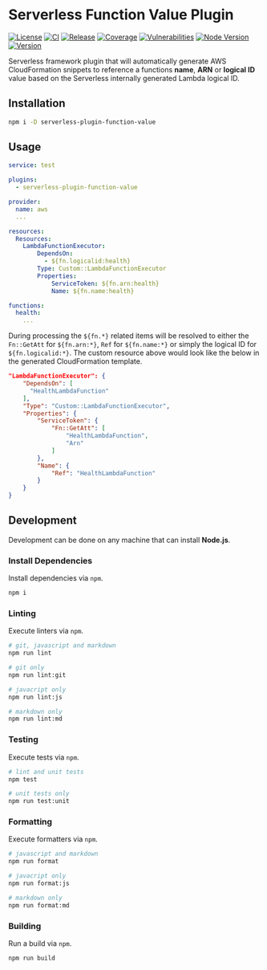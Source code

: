 # Serverless Function Value Plugin

[![License][License Badge]](LICENSE)
[![CI][CI Badge]][CI Workflow]
[![Release][Release Badge]][Release Workflow]
[![Coverage][Coverage Badge]][Coverage Report]
[![Vulnerabilities][Vulnerabilities Badge]][Vulnerabilities Report]
[![Node Version][Node Version Badge]](package.json#L41)
[![Version][Version Badge]][Version Package]

Serverless framework plugin that will automatically generate AWS CloudFormation
snippets to reference a functions **name**, **ARN** or **logical ID** value
based on the Serverless internally generated Lambda logical ID.

## Installation

```bash
npm i -D serverless-plugin-function-value
```

## Usage

```yaml
service: test

plugins:
  - serverless-plugin-function-value

provider:
  name: aws
  ...

resources:
  Resources:
    LambdaFunctionExecutor:
        DependsOn:
          - ${fn.logicalid:health}
        Type: Custom::LambdaFunctionExecutor
        Properties:
            ServiceToken: ${fn.arn:health}
            Name: ${fn.name:health}

functions:
  health:
    ...
```

During processing the `${fn.*}` related items will be resolved to either the
`Fn::GetAtt` for `${fn.arn:*}`, `Ref` for `${fn.name:*}` or simply the logical
ID for `${fn.logicalid:*}`. The custom resource above would look like the below
in the generated CloudFormation template.

```json
"LambdaFunctionExecutor": {
    "DependsOn": [
      "HealthLambdaFunction"
    ],
    "Type": "Custom::LambdaFunctionExecutor",
    "Properties": {
        "ServiceToken": {
            "Fn::GetAtt": [
                "HealthLambdaFunction",
                "Arn"
            ]
        },
        "Name": {
            "Ref": "HealthLambdaFunction"
        }
    }
}
```

## Development

Development can be done on any machine that can install **Node.js**.

### Install Dependencies

Install dependencies via `npm`.

```bash
npm i
```

### Linting

Execute linters via `npm`.

```bash
# git, javascript and markdown
npm run lint

# git only
npm run lint:git

# javacript only
npm run lint:js

# markdown only
npm run lint:md
```

### Testing

Execute tests via `npm`.

```bash
# lint and unit tests
npm test

# unit tests only
npm run test:unit
```

### Formatting

Execute formatters via `npm`.

```bash
# javascript and markdown
npm run format

# javacript only
npm run format:js

# markdown only
npm run format:md
```

### Building

Run a build via `npm`.

```bash
npm run build
```

<!-- links -->
[License Badge]: https://img.shields.io/github/license/devpow112/serverless-plugin-function-value?label=License
[Version Badge]: https://img.shields.io/npm/v/serverless-plugin-function-value
[Version Package]: https://www.npmjs.com/serverless-plugin-function-value
[Node Version Badge]: https://img.shields.io/node/v/serverless-plugin-function-value
[CI Badge]: https://github.com/devpow112/serverless-plugin-function-value/actions/workflows/ci.yml/badge.svg?branch=main
[CI Workflow]: https://github.com/devpow112/serverless-plugin-function-value/actions/workflows/ci.yml?query=branch%3Amain
[Release Badge]: https://github.com/devpow112/serverless-plugin-function-value/actions/workflows/release.yml/badge.svg?branch=main
[Release Workflow]: https://github.com/devpow112/serverless-plugin-function-value/actions/workflows/release.yml?query=branch%3Amain
[Coverage Badge]: https://img.shields.io/coveralls/github/devpow112/serverless-plugin-function-value/main?label=Coverage
[Coverage Report]: https://coveralls.io/github/devpow112/serverless-plugin-function-value?branch=main
[Vulnerabilities Badge]: https://img.shields.io/snyk/vulnerabilities/github/devpow112/serverless-plugin-function-value?label=Vulnerabilities
[Vulnerabilities Report]: https://snyk.io/test/github/devpow112/serverless-plugin-function-value
